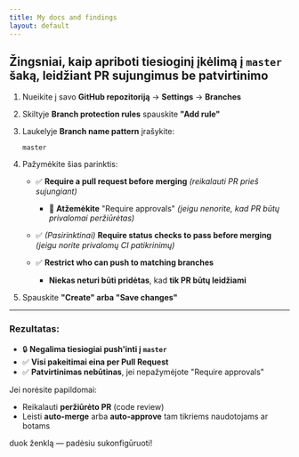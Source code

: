 ```yaml
---
title: My docs and findings
layout: default
---
```


## Žingsniai, kaip apriboti tiesioginį įkėlimą į `master` šaką, leidžiant PR sujungimus be patvirtinimo

1. Nueikite į savo **GitHub repozitoriją** -> **Settings** -> **Branches**

2. Skiltyje **Branch protection rules** spauskite **"Add rule"**

3. Laukelyje **Branch name pattern** įrašykite:

   ```
   master
   ```

4. Pažymėkite šias parinktis:

   * ✅ **Require a pull request before merging**  *(reikalauti PR prieš sujungiant)*

     * 🔲 **Atžemėkite** "Require approvals" *(jeigu nenorite, kad PR būtų privalomai peržiūrėtas)*
   * ✅ *(Pasirinktinai)* **Require status checks to pass before merging** *(jeigu norite privalomų CI patikrinimų)*
   * ✅ **Restrict who can push to matching branches**

     * **Niekas neturi būti pridėtas**, kad **tik PR būtų leidžiami**

5. Spauskite **"Create" arba "Save changes"**

---

### Rezultatas:

* 🔒 **Negalima tiesiogiai push'inti į `master`**
* ✅ **Visi pakeitimai eina per Pull Request**
* ✅ **Patvirtinimas nebūtinas**, jei nepažymėjote "Require approvals"

Jei norėsite papildomai:

* Reikalauti **peržiūrėto PR** (code review)
* Leisti **auto-merge** arba **auto-approve** tam tikriems naudotojams ar botams

duok ženklą — padėsiu sukonfigūruoti!
